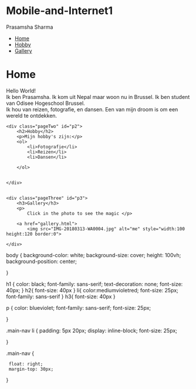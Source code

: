 # Mobile-and-Internet1
Prasamsha Sharma
<!doctype html>
<html>

<head>
    <link href="style.css" rel="stylesheet" type="text/css">
    <title>Ken mij en mijn leven|Prasamsha Sharma</title>
</head>

<ul class="main-nav">
    <li class="active"><a href="#">Home</a></li>
    <li><a href="#p2">Hobby</a></li>
    <li><a href="#p3">Gallery</a></li>
</ul>


<body>
    <div class="pageOne">
        <h1>Home</h1>
        <p>Hello World! <br>Ik ben Prasamsha. Ik kom uit Nepal maar woon nu in Brussel. Ik ben student van Odisee Hogeschool Brussel.<br>Ik hou van reizen, fotografie, en dansen. Een van mijn droom is om een wereld te ontdekken.
        </p>
    </div>



    <div class="pageTwo" id="p2">
        <h2>Hobby</h2>
        <p>Mijn hobby's zijn:</p>
        <ol>
            <li>Fotografie</li>
            <li>Reizen</li>
            <li>Dansen</li>

        </ol>


    </div>


    <div class="pageThree" id="p3">
        <h3>Gallery</h3>
        <p>
            Click in the photo to see the magic </p>

        <a href="gallery.html">
            <img src="IMG-20180313-WA0004.jpg" alt="me" style="width:100 height:120 border:0">

    </div>










</body>

</html>
 body {
     background-color: white;
     background-size: cover;
     height: 100vh;
     background-position: center;




 }

 h1 {
     color: black;
     font-family: sans-serif;
     text-decoration: none;
     font-size: 40px;
 }
h2{
    font-size: 40px
}
li{
    color:mediumvioletred;
    font-size: 25px;
    font-family: sans-serif
}
h3{
    font-size: 40px
}

 p {
     color: blueviolet;
     font-family:  sans-serif;
     font-size: 25px;

 }

 .main-nav li {
     padding: 5px 20px;
     display: inline-block;
     font-size: 25px;


 }

 .main-nav {


     float: right;
     margin-top: 30px;



 }


 
